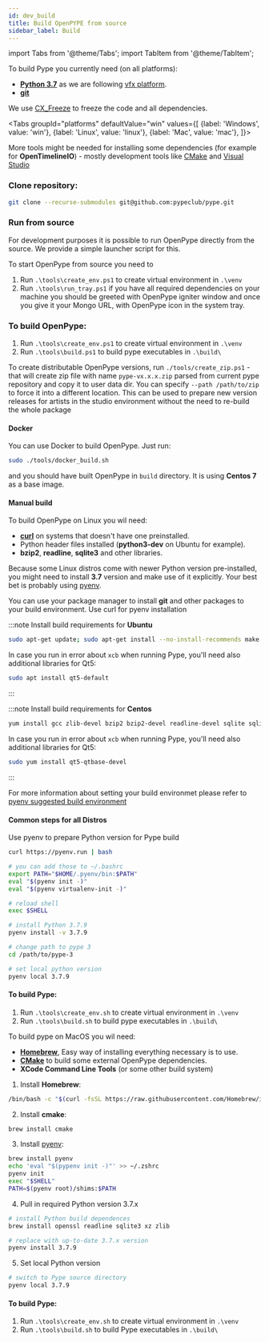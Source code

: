 ```yaml
---
id: dev_build
title: Build OpenPYPE from source
sidebar_label: Build
---
```


import Tabs from '@theme/Tabs';
import TabItem from '@theme/TabItem';


To build Pype you currently need (on all platforms):

- **[Python 3.7](https://www.python.org/downloads/)** as we are following [vfx platform](https://vfxplatform.com).
- **[git](https://git-scm.com/downloads)**

We use [CX_Freeze](https://cx-freeze.readthedocs.io/en/latest) to freeze the code and all dependencies.


<Tabs
  groupId="platforms"
  defaultValue="win"
  values={[
    {label: 'Windows', value: 'win'},
    {label: 'Linux', value: 'linux'},
    {label: 'Mac', value: 'mac'},
  ]}>

<TabItem value="win">

More tools might be needed for installing some dependencies (for example for **OpenTimelineIO**) - mostly
development tools like [CMake](https://cmake.org/) and [Visual Studio](https://visualstudio.microsoft.com/cs/downloads/)

### Clone repository:
```sh
git clone --recurse-submodules git@github.com:pypeclub/pype.git
```

### Run from source

For development purposes it is possible to run OpenPype directly from the source. We provide a simple launcher script for this. 

To start OpenPype from source you need to 

1) Run `.\tools\create_env.ps1` to create virtual environment in `.\venv`
2) Run `.\tools\run_tray.ps1` if you have all required dependencies on your machine you should be greeted with OpenPype igniter window and once you give it your Mongo URL, with OpenPype icon in the system tray.


### To build OpenPype:

1) Run `.\tools\create_env.ps1` to create virtual environment in `.\venv`
2) Run `.\tools\build.ps1` to build pype executables in `.\build\`

To create distributable OpenPype versions, run `./tools/create_zip.ps1` - that will
create zip file with name `pype-vx.x.x.zip` parsed from current pype repository and
copy it to user data dir. You can specify `--path /path/to/zip` to force it into a different 
location. This can be used to prepare new version releases for artists in the studio environment
without the need to re-build the whole package



</TabItem>
<TabItem value="linux">

#### Docker
You can use Docker to build OpenPype. Just run:
```sh
sudo ./tools/docker_build.sh
```
and you should have built OpenPype in `build` directory. It is using **Centos 7**
as a base image.


#### Manual build
To build OpenPype on Linux you wil need:

- **[curl](https://curl.se)** on systems that doesn't have one preinstalled.
- Python header files installed (**python3-dev** on Ubuntu for example).
- **bzip2**, **readline**, **sqlite3** and other libraries.

Because some Linux distros come with newer Python version pre-installed, you might 
need to install **3.7** version and make use of it explicitly. 
Your best bet is probably using [pyenv](https://github.com/pyenv/pyenv).

You can use your package manager to install **git** and other packages to your build
environment.
Use curl for pyenv installation

:::note Install build requirements for **Ubuntu**

```sh
sudo apt-get update; sudo apt-get install --no-install-recommends make build-essential libssl-dev zlib1g-dev libbz2-dev libreadline-dev libsqlite3-dev wget curl llvm libncurses5-dev xz-utils tk-dev libxml2-dev libxmlsec1-dev libffi-dev liblzma-dev git
```

In case you run in error about `xcb` when running Pype,
you'll need also additional libraries for Qt5:

```sh
sudo apt install qt5-default
```
:::

:::note Install build requirements for **Centos**

```sh
yum install gcc zlib-devel bzip2 bzip2-devel readline-devel sqlite sqlite-devel openssl-devel tk-devel libffi-devel git
```

In case you run in error about `xcb` when running Pype,
you'll need also additional libraries for Qt5:

```sh
sudo yum install qt5-qtbase-devel
```

:::

For more information about setting your build environmet please refer to [pyenv suggested build environment](https://github.com/pyenv/pyenv/wiki#suggested-build-environment)

#### Common steps for all Distros

Use pyenv to prepare Python version for Pype build

```sh
curl https://pyenv.run | bash

# you can add those to ~/.bashrc
export PATH="$HOME/.pyenv/bin:$PATH"
eval "$(pyenv init -)"
eval "$(pyenv virtualenv-init -)"

# reload shell
exec $SHELL

# install Python 3.7.9
pyenv install -v 3.7.9

# change path to pype 3
cd /path/to/pype-3

# set local python version
pyenv local 3.7.9

```

#### To build Pype:

1. Run `.\tools\create_env.sh` to create virtual environment in `.\venv`
2. Run `.\tools\build.sh` to build pype executables in `.\build\`

</TabItem>
<TabItem value="mac">

To build pype on MacOS you wil need:

- **[Homebrew](https://brew.sh)**, Easy way of installing everything necessary is to use.
- **[CMake](https://cmake.org/)** to build some external OpenPype dependencies.
- **XCode Command Line Tools** (or some other build system)

1) Install **Homebrew**:
```sh
/bin/bash -c "$(curl -fsSL https://raw.githubusercontent.com/Homebrew/install/HEAD/install.sh)"
```

2) Install **cmake**:
```sh
brew install cmake
```

3) Install [pyenv](https://github.com/pyenv/pyenv):
```sh
brew install pyenv
echo 'eval "$(pypenv init -)"' >> ~/.zshrc
pyenv init
exec "$SHELL"
PATH=$(pyenv root)/shims:$PATH
```

4) Pull in required Python version 3.7.x
```sh
# install Python build dependences
brew install openssl readline sqlite3 xz zlib

# replace with up-to-date 3.7.x version
pyenv install 3.7.9
```

5) Set local Python version
```sh
# switch to Pype source directory
pyenv local 3.7.9
```

#### To build Pype:

1. Run `.\tools\create_env.sh` to create virtual environment in `.\venv`
2. Run `.\tools\build.sh` to build Pype executables in `.\build\`

</TabItem>
</Tabs>
